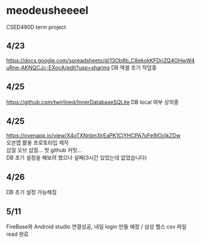 # meodeusheeeel
CSED490D term project

## 4/23
https://docs.google.com/spreadsheets/d/13Ob8b_C8ekokKFDriZQ4OHwW4uRne-AKNQCJc-EXocA/edit?usp=sharing
DB 엑셀 초기 작업중

## 4/25
https://github.com/twirlined/InnerDatabaseSQLite
DB local 여부 상의중

## 4/25
https://ovenapp.io/view/X4oTXNnbn3lrEaPK1CiYHCPA7oFe9IOi/ikZDw   
오븐앱 활용 프로토타입 제작   
삽질 오브 삽질... 첫 github 커밋...   
DB 초기 설정을 해보려 했으나 실패(3시간 있었는데 없었습니다)

## 4/26   
DB 초기 설정 가능해짐

## 5/11
FireBase와 Android studio 연결성공, 내일 login 만들 예정 / 삼성 헬스 csv 파일 read 완료
